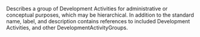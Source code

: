 Describes a group of Development Activities for administrative or conceptual purposes, which may be hierarchical. In addition to the standard name, label, and description contains references to included Development Activities, and other DevelopmentActivityGroups.